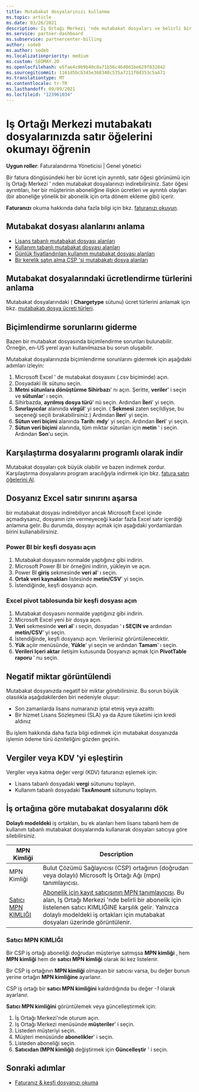 ```yaml
---
title: Mutabakat dosyalarınızı kullanma
ms.topic: article
ms.date: 03/26/2021
description: Iş Ortağı Merkezi 'nde mutabakat dosyaları ve belirli bir faturalandırma döngüsünün ücretlendirdiği ayrıntılı, satır öğesi görünümlerinin nasıl yorumlanacağı hakkında bilgi edinin.
ms.service: partner-dashboard
ms.subservice: partnercenter-billing
author: sodeb
ms.author: sodeb
ms.localizationpriority: medium
ms.custom: SEOMAY.20
ms.openlocfilehash: e5fae4c9b9b40c8a71b56c46d0d1be629f832842
ms.sourcegitcommit: 1161d5bcb345e368348c535a7211f0d353c5a471
ms.translationtype: MT
ms.contentlocale: tr-TR
ms.lasthandoff: 09/09/2021
ms.locfileid: "123961034"
---
```

# <a name="learn-how-to-read-the-line-items-in-your-partner-center-reconciliation-files"></a>Iş Ortağı Merkezi mutabakatı dosyalarınızda satır öğelerini okumayı öğrenin

**Uygun roller**: Faturalandırma Yöneticisi | Genel yönetici

Bir fatura döngüsündeki her bir ücret için ayrıntılı, satır öğesi görünümü için Iş Ortağı Merkezi ' nden mutabakat dosyalarınızı indirebilirsiniz. Satır öğesi ayrıntıları, her bir müşterinin aboneliğine ilişkin ücretleri ve ayrıntılı olayları (bir aboneliğe yönelik bir abonelik için orta dönem ekleme gibi) içerir.

**Faturanızı** okuma hakkında daha fazla bilgi için bkz. [faturanızı okuyun](read-your-bill.md).

## <a name="understand-reconciliation-file-fields"></a>Mutabakat dosyası alanlarını anlama

- [Lisans tabanlı mutabakat dosyası alanları](license-based-recon-files.md)
- [Kullanım tabanlı mutabakat dosyası alanları](usage-based-recon-files.md)
- [Günlük fiyatlandırılan kullanım mutabakat dosyası alanları](daily-rated-usage-recon-files.md)
- [Bir kerelik satın alma CSP 'si mutabakatı dosya alanları](modern-invoice-reconciliation-file.md)

## <a name="understand-charge-types-in-reconciliation-files"></a>Mutabakat dosyalarındaki ücretlendirme türlerini anlama

Mutabakat dosyalarındaki ( **Chargetype** sütunu) ücret türlerini anlamak için bkz. [mutabakatı dosya ücreti türleri](recon-file-charge-types.md).

## <a name="fix-formatting-issues"></a>Biçimlendirme sorunlarını giderme

Bazen bir mutabakat dosyasında biçimlendirme sorunları bulunabilir. Örneğin, en-US yerel ayarı kullanılmazsa bu sorun oluşabilir.

Mutabakat dosyalarınızda biçimlendirme sorunlarını gidermek için aşağıdaki adımları izleyin:

1. Microsoft Excel ' de mutabakat dosyasını (.csv biçiminde) açın.
2. Dosyadaki ilk sütunu seçin.
3. **Metni sütunlara dönüştürme Sihirbazı**' nı açın. Şeritte, **veriler**' i seçin ve **sütunlar**' ı seçin.
4. Sihirbazda, **ayrılmış dosya türü**' nü seçin. Ardından **İleri**' yi seçin.
5. **Sınırlayıcılar** alanında **virgül**' yi seçin. ( **Sekmesi** zaten seçildiyse, bu seçeneği seçili bırakabilirsiniz.) Ardından **İleri**' yi seçin.
6. **Sütun veri biçimi** alanında **Tarih: mdy**' yi seçin. Ardından **İleri**' yi seçin.
7. **Sütun veri biçimi** alanında, tüm miktar sütunları için **metin** ' i seçin. Ardından **Son**'u seçin.

## <a name="download-reconciliation-files-programmatically"></a>Karşılaştırma dosyalarını programlı olarak indir

Mutabakat dosyaları çok büyük olabilir ve bazen indirmek zordur. Karşılaştırma dosyalarını program aracılığıyla indirmek için bkz. [fatura satırı öğelerini Al](/partner-center/develop/get-invoiceline-items).

## <a name="if-your-file-exceeds-the-row-limit-in-excel"></a>Dosyanız Excel satır sınırını aşarsa

bir mutabakat dosyası indirebiliyor ancak Microsoft Excel içinde açmadıysanız, dosyanın izin vermeyeceği kadar fazla Excel satır içerdiği anlamına gelir. Bu durumda, dosyayı açmak için aşağıdaki yordamlardan birini kullanabilirsiniz.

### <a name="open-a-recon-file-in-power-bi"></a>Power BI bir keşfi dosyası açın

1. Mutabakat dosyasını normalde yaptığınız gibi indirin.
2. Microsoft Power BI bir örneğini indirin, yükleyin ve açın.
3. Power BI **giriş** sekmesinde **veri al**' ı seçin.
4. **Ortak veri kaynakları** listesinde **metin/CSV**' yi seçin.
5. İstendiğinde, keşfi dosyanızı açın.

### <a name="open-a-recon-file-in-an-excel-pivot-table"></a>Excel pivot tablosunda bir keşfi dosyası açın

1. Mutabakat dosyasını normalde yaptığınız gibi indirin.
2. Microsoft Excel yeni bir dosya açın.
3. **Veri** sekmesinde **veri al**' ı seçin, dosyadan ' **ı SEÇIN ve** ardından **metin/CSV**' yi seçin.
4. İstendiğinde, keşfi dosyanızı açın. Verileriniz görüntülenecektir.
5. **Yük** açılır menüsünde, **Yükle**' yi seçin ve ardından **Tamam**' ı seçin.
6. **Verileri Içeri aktar** iletişim kutusunda Dosyanızı açmak Için **PivotTable raporu** ' nu seçin.

## <a name="negative-amount-displayed"></a>Negatif miktar görüntülendi

Mutabakat dosyanızda negatif bir miktar görebilirsiniz. Bu sorun büyük olasılıkla aşağıdakilerden biri nedeniyle oluşur:

- Son zamanlarda lisans numaranızı iptal etmiş veya azalttı
- Bir hizmet Lisans Sözleşmesi (SLA) ya da Azure tüketimi için kredi aldınız

Bu işlem hakkında daha fazla bilgi edinmek için mutabakat dosyanızda işlemin ödeme türü özniteliğini gözden geçirin.

## <a name="map-taxes-or-vat"></a>Vergiler veya KDV 'yi eşleştirin

Vergiler veya katma değer vergi (KDV) faturanızı eşlemek için:

- Lisans tabanlı dosyadaki **vergi** sütununu toplayın.
- Kullanım tabanlı dosyadaki **TaxAmount** sütununu toplayın.

## <a name="itemize-reconciliation-files-by-partner"></a>İş ortağına göre mutabakat dosyalarını dök

**Dolaylı modeldeki** iş ortakları, bu ek alanları hem lisans tabanlı hem de kullanım tabanlı mutabakat dosyalarında kullanarak dosyaları satıcıya göre silebilirsiniz.

| MPN Kimliği | Description |
| ------ | ----------- |
| MPN Kimliği | Bulut Çözümü Sağlayıcısı (CSP) ortağının (doğrudan veya dolaylı) Microsoft İş Ortağı Ağı (mpn) tanımlayıcısı. |
| [Satıcı MPN KIMLIĞI](#reseller-mpn-id) | [Abonelik için kayıt satıcısının MPN tanımlayıcısı](#reseller-mpn-id). Bu alan, Iş Ortağı Merkezi 'nde belirli bir abonelik için listelenen satıcı KIMLIĞINE karşılık gelir. Yalnızca dolaylı modeldeki iş ortakları için mutabakat dosyaları üzerinde görüntülenir. |

### <a name="reseller-mpn-id"></a>Satıcı MPN KIMLIĞI

Bir CSP iş ortağı aboneliği doğrudan müşteriye satmışsa **MPN kimliği** , hem **MPN kimliği** hem de **satıcı MPN kimliği** olarak iki kez listelenir.

Bir CSP iş ortağının **MPN kimliği** olmayan bir satıcısı varsa, bu değer bunun yerine ortağın **MPN kimliğine** ayarlanır.

CSP iş ortağı bir **satıcı MPN kimliğini** kaldırdığında bu değer *-1* olarak ayarlanır.

**Satıcı MPN kimliğini** görüntülemek veya güncelleştirmek için:

1. İş Ortağı Merkezi'nde oturum açın.
2. Iş Ortağı Merkezi menüsünde **müşteriler**' i seçin.
3. Listeden müşteriyi seçin.
4. Müşteri menüsünde **abonelikler**' i seçin.
5. Listeden aboneliği seçin.
6. **Satıcıdan (MPN kimliği)** değiştirmek için **Güncelleştir** ' i seçin.

## <a name="next-steps"></a>Sonraki adımlar

- [Faturanız & keşfi dosyanızı okuma](read-your-bill.md) 